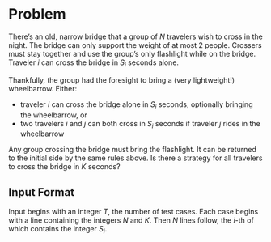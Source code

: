 # Problem

There’s an old, narrow bridge that a group of $N$ travelers wish to cross in the night. The bridge can only support the weight of at most $2$ people. Crossers must stay together and use the group’s only flashlight while on the bridge. Traveler $i$ can cross the bridge in $S_i$​ seconds alone.

Thankfully, the group had the foresight to bring a (very lightweight!) wheelbarrow. Either:

- traveler $i$ can cross the bridge alone in $S_i$​ seconds, optionally bringing the wheelbarrow, or
- two travelers $i$ and $j$ can both cross in $S_i$​ seconds if traveler $j$ rides in the wheelbarrow

Any group crossing the bridge must bring the flashlight. It can be returned to the initial side by the same rules above. Is there a strategy for all travelers to cross the bridge in $K$ seconds?

## Input Format

Input begins with an integer $T$, the number of test cases.
Each case begins with a line containing the integers $N$ and $K$.
Then $N$ lines follow, the $i$-th of which contains the integer $S_i$​.

